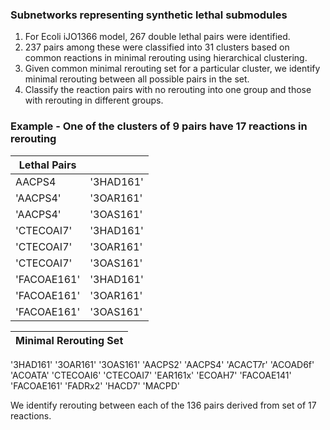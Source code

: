 ### Subnetworks representing synthetic lethal submodules

1. For Ecoli iJO1366 model, 267 double lethal pairs were identified. 
2. 237 pairs among these were classified into 31 clusters based on common reactions in minimal rerouting using hierarchical clustering. 
3. Given common minimal rerouting set for a particular cluster, we identify minimal rerouting between all possible pairs in the set.
4. Classify the reaction pairs with no rerouting into one group and those with rerouting in different groups.

### Example - One of the clusters of 9 pairs have 17 reactions in rerouting 

|Lethal Pairs| |              
|--- | ---|                   
AACPS4	|'3HAD161'
'AACPS4'	|'3OAR161'
'AACPS4'	|'3OAS161'
'CTECOAI7'	|'3HAD161'
'CTECOAI7'	|'3OAR161'
'CTECOAI7'	|'3OAS161'
'FACOAE161'	|'3HAD161'
'FACOAE161'	|'3OAR161'
'FACOAE161'	|'3OAS161'

|Minimal Rerouting Set| 
|---|
'3HAD161'
'3OAR161'
'3OAS161'
'AACPS2'
'AACPS4'
'ACACT7r'
'ACOAD6f'
'ACOATA'
'CTECOAI6'
'CTECOAI7'
'EAR161x'
'ECOAH7'
'FACOAE141'
'FACOAE161'
'FADRx2'
'HACD7'
'MACPD'

We identify rerouting between each of the 136 pairs derived from set of 17 reactions.
